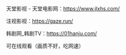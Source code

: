 天堂影视 - 天堂电影网：https://www.jlxhs.com/

注视影视：https://gaze.run/

韩剧网_韩剧TV：https://01hanju.com/

可在线观看（画质不好，吃网速）